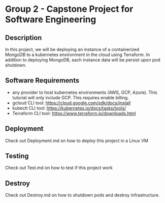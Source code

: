 # Group 2 - Capstone Project for Software Engineering

## Description

In this project, we will be deploying an instance of a containerized MongoDB to a kubernetes environment in the cloud using Terraform. In addition to deploying MongoDB, each instance data will be persist upon pod shutdown.

## Software Requirements

* any provider to host kubernetes environments (AWS, GCP, Azure). This tutorial will only include GCP. This requires enable billing.
* gcloud CLI tool: https://cloud.google.com/sdk/docs/install
* kubectl CLI tool: https://kubernetes.io/docs/tasks/tools/
* Terraform CLI tool: https://www.terraform.io/downloads.html

## Deployment

Check out Deployment.md on how to deploy this project in a Linux VM

## Testing

Check out Test.md on how to test if this project work

## Destroy

Check out Destroy.md on how to shutdown pods and destroy infrastructure.
